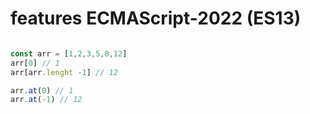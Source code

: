 # features ECMAScript-2022 (ES13)

```javascript

const arr = [1,2,3,5,8,12]
arr[0] // 1
arr[arr.lenght -1] // 12

arr.at(0) // 1
arr.at(-1) // 12
